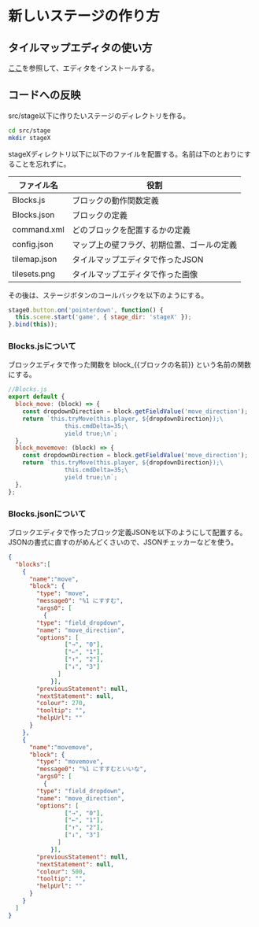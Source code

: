 # 新しいステージの作り方
## タイルマップエディタの使い方
[ここ]( https://www.mapeditor.org/ )を参照して、エディタをインストールする。

## コードへの反映
src/stage以下に作りたいステージのディレクトリを作る。

```sh
cd src/stage
mkdir stageX
```

stageXディレクトリ以下に以下のファイルを配置する。名前は下のとおりにすることを忘れずに。

|ファイル名  |役割                                      |
|------------|------------------------------------------|
|Blocks.js   |ブロックの動作関数定義                    |
|Blocks.json |ブロックの定義                            |
|command.xml |どのブロックを配置するかの定義            |
|config.json |マップ上の壁フラグ、初期位置、ゴールの定義|
|tilemap.json|タイルマップエディタで作ったJSON          |
|tilesets.png|タイルマップエディタで作った画像          |

その後は、ステージボタンのコールバックを以下のようにする。

```javascript
stage0.button.on('pointerdown', function() {
  this.scene.start('game', { stage_dir: 'stageX' });
}.bind(this));
```

### Blocks.jsについて
ブロックエディタで作った関数を block_{{ブロックの名前}} という名前の関数にする。

```javascript
//Blocks.js
export default {
  block_move: (block) => {
    const dropdownDirection = block.getFieldValue('move_direction');
    return `this.tryMove(this.player, ${dropdownDirection});\
                this.cmdDelta=35;\
                yield true;\n`;
  },
  block_movemove: (block) => {
    const dropdownDirection = block.getFieldValue('move_direction');
    return `this.tryMove(this.player, ${dropdownDirection});\
                this.cmdDelta=35;\
                yield true;\n`;
  },
};
```

### Blocks.jsonについて
ブロックエディタで作ったブロック定義JSONを以下のようにして配置する。JSONの書式に直すのがめんどくさいので、JSONチェッカーなどを使う。

```json
{
  "blocks":[
    {
      "name":"move",
      "block": {
        "type": "move",
        "message0": "%1 にすすむ",
        "args0": [
          {
        "type": "field_dropdown",
        "name": "move_direction",
        "options": [
                ["→", "0"],
                ["←", "1"],
                ["↑", "2"],
                ["↓", "3"]
              ]
            }],
        "previousStatement": null,
        "nextStatement": null,
        "colour": 270,
        "tooltip": "",
        "helpUrl": ""
      }
    },
    {
      "name":"movemove",
      "block": {
        "type": "movemove",
        "message0": "%1 にすすむといいな",
        "args0": [
          {
        "type": "field_dropdown",
        "name": "move_direction",
        "options": [
                ["→", "0"],
                ["←", "1"],
                ["↑", "2"],
                ["↓", "3"]
              ]
            }],
        "previousStatement": null,
        "nextStatement": null,
        "colour": 500,
        "tooltip": "",
        "helpUrl": ""
      }
    }
  ]
}
```
